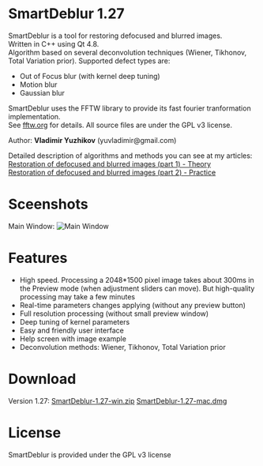 SmartDeblur 1.27
===========

SmartDeblur is a tool for restoring defocused and blurred images.
<br/>Written in C++ using Qt 4.8.
<br/>Algorithm based on several deconvolution techniques (Wiener, Tikhonov, Total Variation prior). Supported defect types are:
<ul>
    <li>Out of Focus blur (with kernel deep tuning)</li>
    <li>Motion blur</li>
    <li>Gaussian blur</li>
</ul>
SmartDeblur uses the FFTW library to provide its fast fourier tranformation implementation.
<br/>See <a href="http://fftw.org/">fftw.org</a> for details.
All source files are under the GPL v3 license.<br/>
<p>Author: <b>Vladimir Yuzhikov</b> (yuvladimir@gmail.com)

Detailed description of algorithms and methods you can see at my articles:<br/>
<a href="http://yuzhikov.com/articles/BlurredImagesRestoration1.htm">Restoration of defocused and blurred images (part 1) - Theory</a><br/>
<a href="http://yuzhikov.com/articles/BlurredImagesRestoration2.htm">Restoration of defocused and blurred images (part 2) - Practice</a><br/>


Sceenshots
==========
Main Window:
![Main Window](http://habrastorage.org/storage2/fb7/6ce/ee9/fb76ceee92de9cf664991fed9a54b0bc.png)

Features
========
<ul>
    <li>High speed. Processing a 2048*1500 pixel image takes about 300ms in the Preview mode (when
        adjustment sliders can move). But high-quality processing may take a few minutes
    </li>
    <li>Real-time parameters changes applying (without any preview button)</li>
    <li>Full resolution processing (without small preview window)</li>
    <li>Deep tuning of kernel parameters</li>
    <li>Easy and friendly user interface</li>
    <li>Help screen with image example</li>
    <li>Deconvolution methods: Wiener, Tikhonov, Total Variation prior</li>
</ul>

Download
========
Version 1.27: 
[SmartDeblur-1.27-win.zip](https://github.com/downloads/Y-Vladimir/SmartDeblur/SmartDeblur-1.27-win.zip)
[SmartDeblur-1.27-mac.dmg](https://github.com/downloads/gibbonweb/SmartDeblur/SmartDeblur-1.27-mac.dmg)

License
========
SmartDeblur is provided under the GPL v3 license

